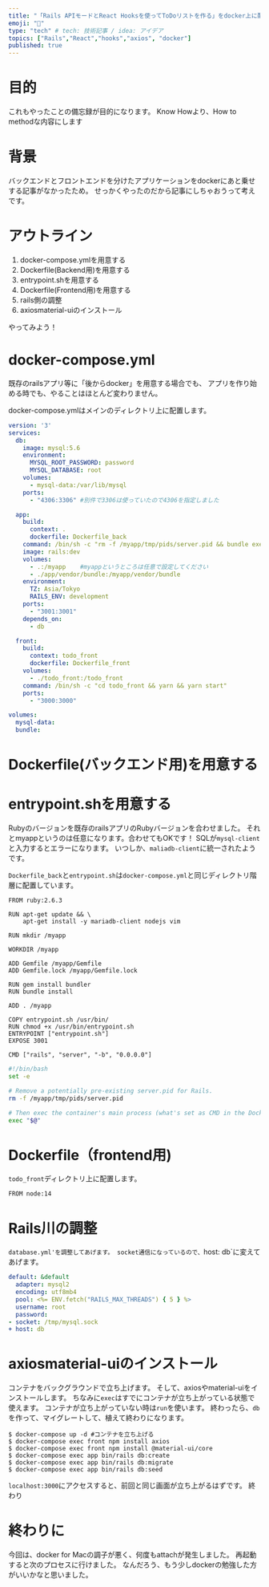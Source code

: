 ```yaml
---
title: "「Rails APIモードとReact Hooksを使ってToDoリストを作る」をdocker上に配置する"
emoji: "🕌"
type: "tech" # tech: 技術記事 / idea: アイデア
topics: ["Rails","React","hooks","axios", "docker"]
published: true
---
```


# 目的
これもやったことの備忘録が目的になります。
Know Howより、How to methodな内容にします

# 背景
バックエンドとフロントエンドを分けたアプリケーションをdockerにあと乗せする記事がなかったため。
せっかくやったのだから記事にしちゃおうって考えです。

# アウトライン
1. docker-compose.ymlを用意する
2. Dockerfile(Backend用)を用意する
3. entrypoint.shを用意する
4. Dockerfile(Frontend用)を用意する
5. rails側の調整
6. axiosmaterial-uiのインストール

やってみよう！
# docker-compose.yml
既存のrailsアプリ等に「後からdocker」を用意する場合でも、
アプリを作り始める時でも、やることはほとんど変わりません。

docker-compose.ymlはメインのディレクトリ上に配置します。

```yml:docker-compose.yml
version: '3'
services:
  db:
    image: mysql:5.6
    environment:
      MYSQL_ROOT_PASSWORD: password
      MYSQL_DATABASE: root
    volumes:
      - mysql-data:/var/lib/mysql 
    ports:
      - "4306:3306" #別件で3306は使っていたので4306を指定しました

  app:
    build: 
      context: .
      dockerfile: Dockerfile_back
    command: /bin/sh -c "rm -f /myapp/tmp/pids/server.pid && bundle exec rails s -p 3001 -b '0.0.0.0'"
    image: rails:dev
    volumes:
      - .:/myapp    #myappというところは任意で設定してください
      - ./app/vendor/bundle:/myapp/vendor/bundle 
    environment:
      TZ: Asia/Tokyo
      RAILS_ENV: development
    ports:
      - "3001:3001"
    depends_on: 
      - db

  front:
    build: 
      context: todo_front
      dockerfile: Dockerfile_front
    volumes:
      - ./todo_front:/todo_front
    command: /bin/sh -c "cd todo_front && yarn && yarn start"
    ports:
      - "3000:3000"

volumes:
  mysql-data:
  bundle: 
```

# Dockerfile(バックエンド用)を用意する
# entrypoint.shを用意する
Rubyのバージョンを既存のrailsアプリのRubyバージョンを合わせました。
それとmyappというのは任意になります。合わせてもOKです！
SQLが`mysql-client`と入力するとエラーになります。
いつしか、`maliadb-client`に統一されたようです。

`Dockerfile_back`と`entrypoint.sh`は`docker-compose.yml`と同じディレクトリ階層に配置しています。

```dockerfile:Dockerfile_back
FROM ruby:2.6.3

RUN apt-get update && \
    apt-get install -y mariadb-client nodejs vim

RUN mkdir /myapp

WORKDIR /myapp

ADD Gemfile /myapp/Gemfile
ADD Gemfile.lock /myapp/Gemfile.lock

RUN gem install bundler
RUN bundle install

ADD . /myapp

COPY entrypoint.sh /usr/bin/
RUN chmod +x /usr/bin/entrypoint.sh
ENTRYPOINT ["entrypoint.sh"]
EXPOSE 3001

CMD ["rails", "server", "-b", "0.0.0.0"]
```

```sh:entrypoint.sh
#!/bin/bash
set -e

# Remove a potentially pre-existing server.pid for Rails.
rm -f /myapp/tmp/pids/server.pid

# Then exec the container's main process (what's set as CMD in the Dockerfile).
exec "$@"
```

# Dockerfile（frontend用)
`todo_front`ディレクトリ上に配置します。

```Dockerfile:Dockerfile_front
FROM node:14
```

# Rails川の調整
`database.yml'を調整してあげます。
socket通信になっているので、`host: db`に変えてあげます。

```yml:database.yml
default: &default
  adapter: mysql2
  encoding: utf8mb4
  pool: <%= ENV.fetch("RAILS_MAX_THREADS") { 5 } %>
  username: root
  password:
- socket: /tmp/mysql.sock
+ host: db
```

# axiosmaterial-uiのインストール
コンテナをバックグラウンドで立ち上げます。
そして、axiosやmaterial-uiをインストールします。
ちなみに`exec`はすでにコンテナが立ち上がっている状態で使えます。
コンテナが立ち上がっていない時は`run`を使います。
終わったら、`db`を作って、マイグレートして、植えて終わりになります。

```console:console
$ docker-compose up -d #コンテナを立ち上げる
$ docker-compose exec front npm install axios
$ docker-compose exec front npm install @material-ui/core
$ docker-compose exec app bin/rails db:create
$ docker-compose exec app bin/rails db:migrate
$ docker-compose exec app bin/rails db:seed
```

`localhost:3000`にアクセスすると、前回と同じ画面が立ち上がるはずです。
終わり

# 終わりに
今回は、docker for Macの調子が悪く、何度もattachが発生しました。
再起動すると次のプロセスに行けました。
なんだろう、もう少しdockerの勉強した方がいいかなと思いました。
